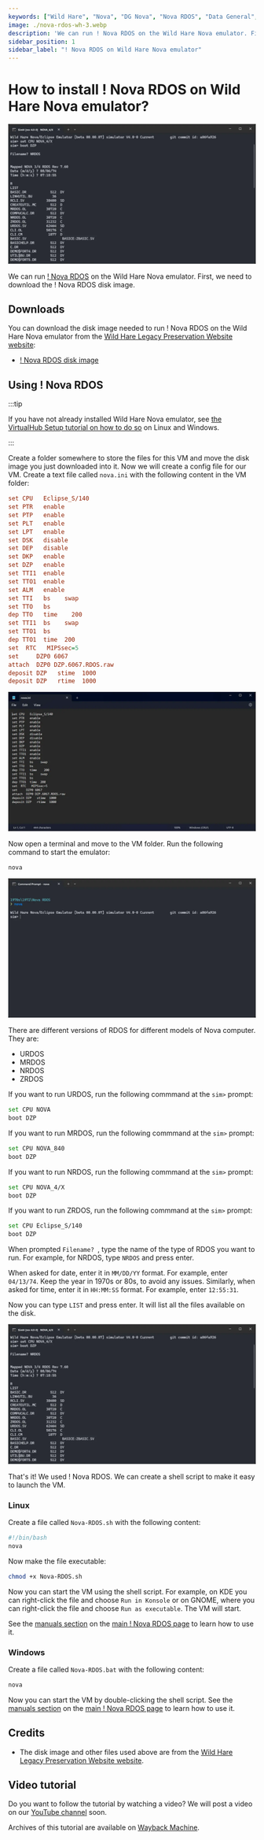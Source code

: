 ```yaml
---
keywords: ["Wild Hare", "Nova", "DG Nova", "Nova RDOS", "Data General", 1970s, 1972]
image: ./nova-rdos-wh-3.webp
description: 'We can run ! Nova RDOS on the Wild Hare Nova emulator. First, we need to download the ! Nova RDOS disk image. You can download the disk image needed to run ! Nova RDOS on the Wild Hare Nova emulator from the Wild Hare Legacy Preservation Website website:'
sidebar_position: 1
sidebar_label: "! Nova RDOS on Wild Hare Nova emulator"
---
```


# How to install ! Nova RDOS on Wild Hare Nova emulator?

![Wild Hare Nova emulator with ! Nova RDOS](./nova-rdos-wh-3.webp)

We can run [! Nova RDOS](/1970s/1972/nova-rdos) on the Wild Hare Nova emulator. First, we need to download the ! Nova RDOS disk image.

## Downloads

You can download the disk image needed to run ! Nova RDOS on the Wild Hare Nova emulator from the [Wild Hare Legacy Preservation Website website](http://www.novasareforever.org/):

- [! Nova RDOS disk image](http://www.novasareforever.org/archive/public/wh/simh/disks/DZP.6067.RDOS.raw)

## Using ! Nova RDOS

:::tip

If you have not already installed Wild Hare Nova emulator, see [the VirtualHub Setup tutorial on how to do so](https://setup.virtualhub.eu.org/wh-nova/) on Linux and Windows.

:::

Create a folder somewhere to store the files for this VM and move the disk image you just downloaded into it. Now we will create a config file for our VM. Create a text file called `nova.ini` with the following content in the VM folder:

```ini
set CPU   Eclipse_S/140
set PTR   enable
set PTP   enable
set PLT   enable
set LPT   enable
set DSK   disable
set DEP   disable
set DKP   enable
set DZP   enable
set TTI1  enable
set TTO1  enable
set ALM   enable
set TTI   bs    swap
set TTO   bs
dep TTO   time    200
set TTI1  bs    swap
set TTO1  bs
dep TTO1  time  200
set  RTC   MIPSsec=5
set     DZP0 6067
attach  DZP0 DZP.6067.RDOS.raw
deposit DZP   stime  1000
deposit DZP   rtime  1000
```

![nova.ini](./nova-rdos-wh-1.webp)

Now open a terminal and move to the VM folder. Run the following command to start the emulator:

```bash
nova
```

![nova](./nova-rdos-wh-2.webp)

There are different versions of RDOS for different models of Nova computer. They are:

- URDOS
- MRDOS
- NRDOS
- ZRDOS

If you want to run URDOS, run the following commmand at the `sim>` prompt:

```bash
set CPU NOVA
boot DZP
```


If you want to run MRDOS, run the following commmand at the `sim>` prompt:

```bash
set CPU NOVA_840
boot DZP
```


If you want to run NRDOS, run the following commmand at the `sim>` prompt:

```bash
set CPU NOVA_4/X
boot DZP
```


If you want to run ZRDOS, run the following commmand at the `sim>` prompt:

```bash
set CPU Eclipse_S/140
boot DZP
```

When prompted `Filename? `, type the name of the type of RDOS you want to run. For example, for NRDOS, type `NRDOS` and press enter.

When asked for date, enter it in `MM/DD/YY` format. For example, enter `04/13/74`. Keep the year in 1970s or 80s, to avoid any issues. Similarly, when asked for time, enter it in `HH:MM:SS` format. For example, enter `12:55:31`.

Now you can type `LIST` and press enter. It will list all the files available on the disk.

![List of files in ! Nova RDOS](./nova-rdos-wh-3.webp)

That's it! We used ! Nova RDOS. We can create a shell script to make it easy to launch the VM.

### Linux

Create a file called `Nova-RDOS.sh` with the following content:

```bash
#!/bin/bash
nova
```

Now make the file executable:

```bash
chmod +x Nova-RDOS.sh
```

Now you can start the VM using the shell script. For example, on KDE you can right-click the file and choose `Run in Konsole` or on GNOME, where you can right-click the file and choose `Run as executable`. The VM will start.

See the [manuals section](/1970s/1972/nova-rdos/#manuals) on the [main ! Nova RDOS page](/1970s/1972/nova-rdos/) to learn how to use it.

### Windows

Create a file called `Nova-RDOS.bat` with the following content:

```bash
nova
```

Now you can start the VM by double-clicking the shell script. See the [manuals section](/1970s/1972/nova-rdos/#manuals) on the [main ! Nova RDOS page](/1970s/1972/nova-rdos/) to learn how to use it.

## Credits

- The disk image and other files used above are from the [Wild Hare Legacy Preservation Website website](http://www.novasareforever.org/).

## Video tutorial

Do you want to follow the tutorial by watching a video? We will post a video on our [YouTube channel](https://www.youtube.com/@virtua1hub) soon.

Archives of this tutorial are available on [Wayback Machine](https://web.archive.org/web/*/https://virtualhub.eu.org/1970s/1972/nova-rdos/wh/).
